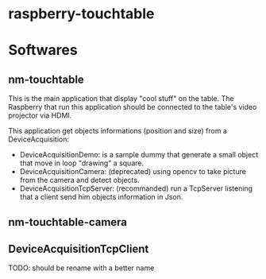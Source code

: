 raspberry-touchtable
====================

# Softwares

## nm-touchtable

This is the main application that display "cool stuff" on the table. The Raspberry that run this application should be connected to the table's video projector via HDMI.

This application get objects informations (position and size) from a DeviceAcquisition:
* DeviceAcquisitionDemo: is a sample dummy that generate a small object that move in loop "drawing" a square.
* DeviceAcquisitionCamera: (deprecated) using opencv to take picture from the camera and detect objects.
* DeviceAcquisitionTcpServer: (recommanded) run a TcpServer listening that a client send him objects information in Json.

## nm-touchtable-camera

## DeviceAcquisitionTcpClient

TODO: should be rename with a better name
